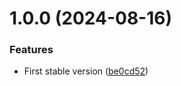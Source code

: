 # 1.0.0 (2024-08-16)


### Features

* First stable version ([be0cd52](https://github.com/bosonking/rpool-ui/commit/be0cd52ca48dc5532671df6a410b2f77fbc4afc1))

